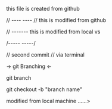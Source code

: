 this file is created from github

// ----     ---- // 
this is modified from github 

// -------
this is modified from local vs 

/-----  -----/

// second commit // via terminal

-> git Branching <-

git branch 

git checkout -b "branch name"

modified from local machine ......>